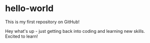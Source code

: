 # hello-world
This is my first repository on GitHub!

Hey what's up - just getting back into coding and learning new skills.  Excited to learn!
